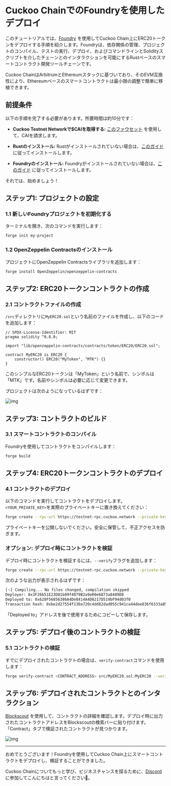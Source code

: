 # Cuckoo ChainでのFoundryを使用したデプロイ

このチュートリアルでは、[Foundry](https://book.getfoundry.sh/) を使用してCuckoo Chain上にERC20トークンをデプロイする手順を紹介します。Foundryは、依存関係の管理、プロジェクトのコンパイル、テストの実行、デプロイ、およびコマンドラインとSolidityスクリプトを介したチェーンとのインタラクションを可能にするRustベースのスマートコントラクト開発ツールチェーンです。

Cuckoo ChainはArbitrumとEthereumスタックに基づいており、そのEVM互換性により、Ethereumベースのスマートコントラクトは最小限の調整で簡単に移植できます。

## 前提条件

以下の手順を完了する必要があります。所要時間は約10分です：

- **Cuckoo Testnet Networkで$CAIを取得する:** [このファウセット](https://cuckoo.network/portal/faucet/) を使用して、CAIを請求します。

- **Rustのインストール:** Rustがインストールされていない場合は、[このガイド](https://doc.rust-lang.org/book/ch01-01-installation.html) に従ってインストールします。

- **Foundryのインストール:** Foundryがインストールされていない場合は、[このガイド](https://book.getfoundry.sh/getting-started/installation) に従ってインストールします。

それでは、始めましょう！

## ステップ1: プロジェクトの設定

### 1.1 新しいFoundryプロジェクトを初期化する

ターミナルを開き、次のコマンドを実行します：

```bash
forge init my-project
```

### 1.2 OpenZeppelin Contractsのインストール

プロジェクトにOpenZeppelin Contractsライブラリを追加します：

```bash
forge install OpenZeppelin/openzeppelin-contracts
```

## ステップ2: ERC20トークンコントラクトの作成

### 2.1 コントラクトファイルの作成

`/src`ディレクトリに`MyERC20.sol`という名前のファイルを作成し、以下のコードを追加します：

```solidity
// SPDX-License-Identifier: MIT
pragma solidity ^0.8.0;

import "lib/openzeppelin-contracts/contracts/token/ERC20/ERC20.sol";

contract MyERC20 is ERC20 {
    constructor() ERC20("MyToken", "MTK") {}
}
```

このシンプルなERC20トークンは「MyToken」という名前で、シンボルは「MTK」です。名前やシンボルは必要に応じて変更できます。

プロジェクトは次のようになっているはずです：

![img](https://cuckoo-network.b-cdn.net/using-hardhat-1.webp)

## ステップ3: コントラクトのビルド

### 3.1 スマートコントラクトのコンパイル

Foundryを使用してコントラクトをコンパイルします：

```bash
forge build
```

## ステップ4: ERC20トークンコントラクトのデプロイ

### 4.1 コントラクトのデプロイ

以下のコマンドを実行してコントラクトをデプロイします。`<YOUR_PRIVATE_KEY>`を実際のプライベートキーに置き換えてください：

```bash
forge create --rpc-url https://testnet-rpc.cuckoo.network --private-key <YOUR_PRIVATE_KEY> src/MyERC20.sol:MyERC20
```

プライベートキーを公開しないでください。安全に保管して、不正アクセスを防ぎます。

### オプション: デプロイ時にコントラクトを検証

デプロイ時にコントラクトを検証するには、`--verify`フラグを追加します：

```bash
forge create --rpc-url https://testnet-rpc.cuckoo.network --private-key <YOUR_PRIVATE_KEY> src/MyERC20.sol:MyERC20 --verify --verifier blockscout --verifier-url https://testnet-scan.cuckoo.network/api\?
```

次のような出力が表示されるはずです：

```bash
[⠢] Compiling... No files changed, compilation skipped
Deployer: 0x3F26b51E23D01b09f4079B2a9e00e6873a8409D8
Deployed to: 0x628F56856386A4De8414A4D8217D519bF94d03f0
Transaction hash: 0xbe2d27554f130a720c4dd82dad055c941ca44dee836f6333a8507d76022c158
```

「Deployed to」アドレスを後で使用するためにコピーして保存します。

## ステップ5: デプロイ後のコントラクトの検証

### 5.1 コントラクトの検証

すでにデプロイされたコントラクトの場合は、`verify-contract`コマンドを使用します：

```bash
forge verify-contract <CONTRACT_ADDRESS> src/MyERC20.sol:MyERC20 --verifier blockscout --verifier-url https://testnet-scan.cuckoo.network/api\?
```

## ステップ6: デプロイされたコントラクトとのインタラクション

[Blockscout](https://testnet-scan.cuckoo.network/) を使用して、コントラクトの詳細を確認します。デプロイ時に出力されたコントラクトアドレスをBlockscoutの検索バーに貼り付けます。「Contract」タブで検証されたコントラクトが見つかります。

![img](https://cuckoo-network.b-cdn.net/using-hardhat-2.webp)

---

おめでとうございます！Foundryを使用してCuckoo Chain上にスマートコントラクトをデプロイし、検証することができました。

Cuckoo Chainについてもっと学び、ビジネスチャンスを探るために、[Discord](https://cuckoo.network/dc) に参加してこんにちはと言ってください👋。
